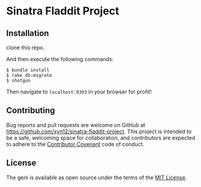 # Sinatra Fladdit Project

## Installation

clone this repo.

And then execute the following commands:

    $ bundle install
    $ rake db:migrate
    $ shotgun

Then navigate to ```localhost:9393``` in your browser for profit!

## Contributing

Bug reports and pull requests are welcome on GitHub at https://github.com/xyn12/sinatra-fladdit-project. This project is intended to be a safe, welcoming space for collaboration, and contributors are expected to adhere to the [Contributor Covenant](http://contributor-covenant.org) code of conduct.


## License

The gem is available as open source under the terms of the [MIT License](https://github.com/xyn12/sinatra-fladdit-project/blob/master/LICENSE).